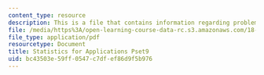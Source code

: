 ```yaml
---
content_type: resource
description: This is a file that contains information regarding problem set 9.
file: /media/https%3A/open-learning-course-data-rc.s3.amazonaws.com/18-443-statistics-for-applications-spring-2015/bc43503e59ff0547c7dfef86d9f5b976_MIT18_443S15_Pset9.pdf
file_type: application/pdf
resourcetype: Document
title: Statistics for Applications Pset9
uid: bc43503e-59ff-0547-c7df-ef86d9f5b976
---
```

